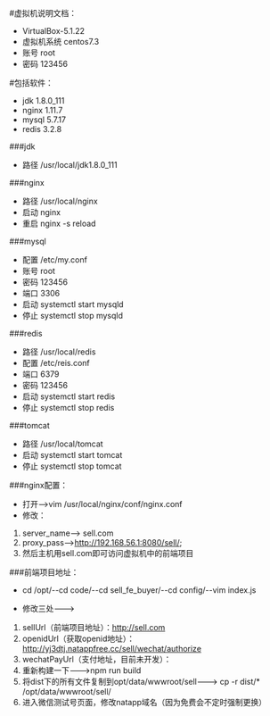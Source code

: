 #虚拟机说明文档：

- VirtualBox-5.1.22
- 虚拟机系统 centos7.3
- 账号 root
- 密码 123456

#包括软件：

- jdk 1.8.0_111
- nginx 1.11.7
- mysql 5.7.17
- redis 3.2.8

###jdk
- 路径 /usr/local/jdk1.8.0_111

###nginx
- 路径 /usr/local/nginx
- 启动 nginx
- 重启 nginx -s reload

###mysql
- 配置 /etc/my.conf
- 账号 root
- 密码 123456
- 端口 3306
- 启动 systemctl start mysqld
- 停止 systemctl stop mysqld

###redis
- 路径 /usr/local/redis
- 配置 /etc/reis.conf
- 端口 6379
- 密码 123456
- 启动 systemctl start redis
- 停止 systemctl stop redis

###tomcat
- 路径 /usr/local/tomcat
- 启动 systemctl start tomcat
- 停止 systemctl stop tomcat

###nginx配置：

- 打开-->vim /usr/local/nginx/conf/nginx.conf
- 修改：
1. server_name--> sell.com
2. proxy_pass-->http://192.168.56.1:8080/sell/;
3. 然后主机用sell.com即可访问虚拟机中的前端项目
 
###前端项目地址：

- cd /opt/--cd code/--cd sell_fe_buyer/--cd config/--vim index.js
 
- 修改三处--->
1. sellUrl（前端项目地址）：http://sell.com
2. openidUrl（获取openid地址）：http://yj3dtj.natappfree.cc/sell/wechat/authorize
3. wechatPayUrl（支付地址，目前未开发）：
4. 重新构建一下--->npm run build
5. 将dist下的所有文件复制到opt/data/wwwroot/sell--->
cp -r dist/* /opt/data/wwwroot/sell/
6. 进入微信测试号页面，修改natapp域名（因为免费会不定时强制更换）
